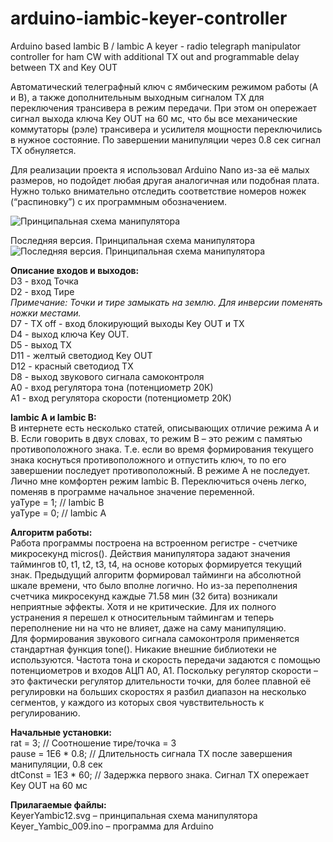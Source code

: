 # arduino-iambic-keyer-controller
Arduino based Iambic B / Iambic A keyer - radio telegraph manipulator controller for ham CW with additional TX out and programmable delay between TX and Key OUT

Автоматический телеграфный ключ с ямбическим режимом работы (A и B), а также дополнительным выходным сигналом TX для переключения трансивера в режим передачи. При этом он опережает сигнал выхода ключа Key OUT  на 60 мс, что бы все механические коммутаторы (рэле) трансивера и усилителя мощности переключились в нужное состояние. По завершении манипуляции через 0.8 сек сигнал TX обнуляется.

Для реализации проекта я использовал Arduino Nano из-за её малых размеров, но подойдет любая другая аналогичная или подобная плата. Нужно только внимательно отследить соответствие номеров ножек (“распиновку”) с их программным обозначением.

![Принципальная схема манипулятора](KeyerYambic10.svg "Принципальная схема манипулятора")

Последняя версия. Принципальная схема манипулятора
![Последняя версия. Принципальная схема манипулятора](KeyerYambic12.svg "Последняя версия. Принципальная схема манипулятора")

<b>Описание входов и выходов:</b><br>
D3 - вход Точка<br>
D2 - вход Тире<br>
<i>Примечание: Точки и тире замыкать на землю. Для инверсии поменять ножки местами.</i><br>
D7 - TX off - вход блокирующий выходы Key OUT и TX<br>
D4 - выход ключа Key OUT.<br>
D5 - выход TX<br>
D11 - желтый светодиод Key OUT<br>
D12 - красный светодиод TX<br>
D8 - выход звукового сигнала самоконтроля<br>
A0 - вход регулятора тона (потенциометр 20К)<br>
A1 - вход регулятора скорости (потенциометр 20К)<br>

<b>Iambic A и Iambic B:</b><br>
В интернете есть несколько статей, описывающих отличие режима A и B. Если говорить в двух словах, то режим B – это режим с памятью противоположного знака. Т.е. если во время формирования текущего знака коснуться противоположного и отпустить ключ, то по его завершении последует противоположный. В режиме A не последует. Лично мне комфортен режим Iambic B. Переключиться очень легко, поменяв в программе начальное значение переменной.<br>
yaType = 1; // Iambic B<br>
yaType = 0; // Iambic A<br>

<b>Алгоритм работы:</b><br>
Работа программы построена на встроенном регистре - счетчике микросекунд micros(). Действия манипулятора задают значения таймингов t0, t1, t2, t3, t4, на основе которых формируется текущий знак. Предыдущий алгоритм формировал тайминги на абсолютной шкале времени, что было вполне логично. Но из-за переполнения счетчика микросекунд каждые 71.58 мин (32 бита) возникали неприятные эффекты. Хотя и не критические. Для их полного устранения я перешел к относительным таймингам и теперь переполнение ни на что не влияет, даже на саму манипуляцию.<br>
Для формирования звукового сигнала самоконтроля применяется стандартная функция tone(). Никакие внешние библиотеки не используются. Частота тона и скорость передачи задаются с помощью потенциометров и входов АЦП A0, A1. Поскольку регулятор скорости – это фактически регулятор длительности точки, для более плавной её регулировки на больших скоростях я разбил диапазон на несколько сегментов, у каждого из которых своя чувствительность к регулированию.<br>

<b>Начальные установки:</b><br>
rat = 3;  // Соотношение тире/точка = 3<br>
pause = 1E6 * 0.8;  // Длительность сигнала TX после завершения манипуляции, 0.8 сек<br>
dtConst = 1E3 * 60;  // Задержка первого знака. Cигнал TX опережает Key OUT на 60 мс<br>

<b>Прилагаемые файлы:</b><br>
KeyerYambic12.svg – принципальная схема манипулятора<br>
Keyer_Yambic_009.ino – программа для Arduino<br>

